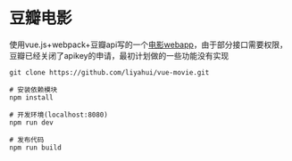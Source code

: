 # 豆瓣电影
使用vue.js+webpack+豆瓣api写的一个[电影webapp](https://github.com/liyahui/vue-movie)，由于部分接口需要权限，豆瓣已经关闭了apikey的申请，最初计划做的一些功能没有实现

```shell
git clone https://github.com/liyahui/vue-movie.git

# 安装依赖模块
npm install

# 开发环境(localhost:8080)
npm run dev

# 发布代码
npm run build
```
